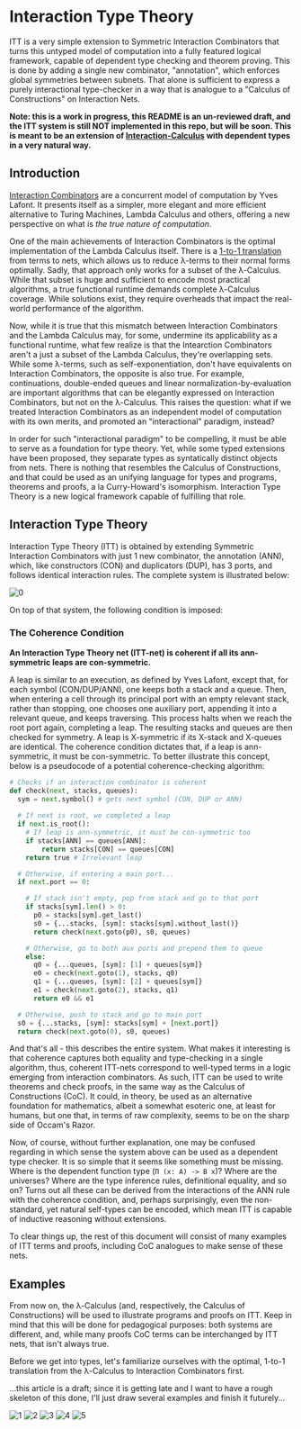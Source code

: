 # Interaction Type Theory

ITT is a very simple extension to Symmetric Interaction Combinators that turns
this untyped model of computation into a fully featured logical framework,
capable of dependent type checking and theorem proving. This is done by adding a
single new combinator, "annotation", which enforces global symmetries between
subnets. That alone is sufficient to express a purely interactional type-checker
in a way that is analogue to a "Calculus of Constructions" on Interaction Nets.

**Note: this is a work in progress, this README is an un-reviewed draft, 
and the ITT system is still NOT implemented in this
repo, but will be soon. This is meant to be an extension of
[Interaction-Calculus](https://github.com/VictorTaelin/Interaction-Calculus)
with dependent types in a very natural way.**

Introduction
------------

[Interaction
Combinators](https://www.semanticscholar.org/paper/Interaction-Combinators-Lafont/6cfe09aa6e5da6ce98077b7a048cb1badd78cc76)
are a concurrent model of computation by Yves Lafont. It presents itself as a
simpler, more elegant and more efficient alternative to Turing Machines, Lambda
Calculus and others, offering a new perspective on what is *the true nature of
computation*.

One of the main achievements of Interaction Combinators is the optimal
implementation of the Lambda Calculus itself. There is a [1-to-1
translation](images/lambda_to_icomb.jpeg) from terms to nets, which allows us to
reduce λ-terms to their normal forms optimally. Sadly, that approach only works
for a subset of the λ-Calculus. While that subset is huge and sufficient to
encode most practical algorithms, a true functional runtime demands complete
λ-Calculus coverage. While solutions exist, they require overheads that impact
the real-world performance of the algorithm.

Now, while it is true that this mismatch between Interaction Combinators and the
Lambda Calculus may, for some, undermine its applicability as a functional
runtime, what few realize is that the Intearction Combinators aren't a just a
subset of the Lambda Calculus, they're overlapping sets. While some λ-terms,
such as self-exponentiation, don't have equivalents on Interaction Combinators,
the opposite is also true. For example, continuations, double-ended queues and
linear normalization-by-evaluation are important algorithms that can be
elegantly expressed on Interaction Combinators, but not on the λ-Calculus. This
raises the question: what if we treated Interaction Combinators as an
independent model of computation with its own merits, and promoted an
"interactional" paradigm, instead?

In order for such "interactional paradigm" to be compelling, it must be able to
serve as a foundation for type theory. Yet, while some typed extensions have
been proposed, they separate types as syntatically distinct objects from nets.
There is nothing that resembles the Calculus of Constructions, and that could be
used as an unifying language for types and programs, theorems and proofs, a la
Curry-Howard's isomorphism. Interaction Type Theory is a new logical framework
capable of fulfilling that role.

Interaction Type Theory
-----------------------

Interaction Type Theory (ITT) is obtained by extending Symmetric Interaction
Combinators with just 1 new combinator, the annotation (ANN), which, like
constructors (CON) and duplicators (DUP), has 3 ports, and follows identical
interaction rules. The complete system is illustrated below:

![0](images/page_0.jpg)

On top of that system, the following condition is imposed:

### The Coherence Condition

**An Interaction Type Theory net (ITT-net) is coherent if all its ann-symmetric
leaps are con-symmetric.**

A leap is similar to an execution, as defined by Yves Lafont, except that, for
each symbol (CON/DUP/ANN), one keeps both a stack and a queue. Then, when
entering a cell through its principal port with an empty relevant stack, rather
than stopping, one chooses one auxiliary port, appending it into a relevant
queue, and keeps traversing. This process halts when we reach the root port
again, completing a leap. The resulting stacks and queues are then checked for
symmetry. A leap is X-symmetric if its X-stack and X-queues are identical.  The
coherence condition dictates that, if a leap is ann-symmetric, it must be
con-symmetric. To better illustrate this concept, below is a pseudocode of a
potential coherence-checking algorithm:

```python
# Checks if an interaction combinator is coherent
def check(next, stacks, queues): 
  sym = next.symbol() # gets next symbol (CON, DUP or ANN)
  
  # If next is root, we completed a leap
  if next.is_root():
    # If leap is ann-symmetric, it must be con-symmetric too
    if stacks[ANN] == queues[ANN]:
        return stacks[CON] == queues[CON]
    return true # Irrelevant leap

  # Otherwise, if entering a main port...
  if next.port == 0:

    # If stack isn't empty, pop from stack and go to that port
    if stacks[sym].len() > 0:
      p0 = stacks[sym].get_last()
      s0 = {...stacks, [sym]: stacks[sym].without_last()}
      return check(next.goto(p0), s0, queues)

    # Otherwise, go to both aux ports and prepend them to queue
    else:
      q0 = {...queues, [sym]: [1] + queues[sym]}
      e0 = check(next.goto(1), stacks, q0)
      q1 = {...queues, [sym]: [2] + queues[sym]}
      e1 = check(next.goto(2), stacks, q1)
      return e0 && e1

  # Otherwise, push to stack and go to main port
  s0 = {...stacks, [sym]: stacks[sym] + [next.port]}
  return check(next.goto(0), s0, queues)
```

And that's all - this describes the entire system. What makes it interesting is
that coherence captures both equality and type-checking in a single algorithm,
thus, coherent ITT-nets correspond to well-typed terms in a logic emerging from
interaction combinators. As such, ITT can be used to write theorems and check
proofs, in the same way as the Calculus of Constructions (CoC). It could, in
theory, be used as an alternative foundation for mathematics, albeit a somewhat
esoteric one, at least for humans, but one that, in terms of raw complexity,
seems to be on the sharp side of Occam's Razor.

Now, of course, without further explanation, one may be confused regarding in
which sense the system above can be used as a dependent type checker. It is so
simple that it seems like something must be missing. Where is the dependent
function type (`Π (x: A) -> B x`)? Where are the universes? Where are the type
inference rules, definitional equality, and so on? Turns out all these can be
derived from the interactions of the ANN rule with the coherence condition, and,
perhaps surprisingly, even the non-standard, yet natural self-types can be
encoded, which mean ITT is capable of inductive reasoning without extensions.

To clear things up, the rest of this document will consist of many examples of
ITT terms and proofs, including CoC analogues to make sense of these nets.

Examples
--------

From now on, the λ-Calculus (and, respectively, the Calculus of Constructions)
will be used to illustrate programs and proofs on ITT. Keep in mind that this
will be done for pedagogical purposes: both systems are different, and, while
many proofs CoC terms can be interchanged by ITT nets, that isn't always true.

Before we get into types, let's familiarize ourselves with the optimal, 1-to-1
translation from the λ-Calculus to Interaction Combinators first.

...this article is a draft; since it is getting late and I want to have a rough
skeleton of this done, I'll just draw several examples and finish it futurely...


![1](images/page_1.jpg)
![2](images/page_2.jpg)
![3](images/page_3.jpg)
![4](images/page_4.jpg)
![5](images/page_5.jpg)
